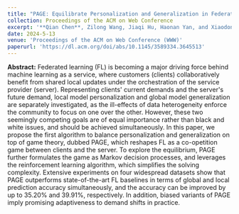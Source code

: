 ```yaml
---
title: "PAGE: Equilibrate Personalization and Generalization in Federated Learning"
collection: Proceedings of the ACM on Web Conference
excerpt: '**Qian Chen**, Zilong Wang, Jiaqi Hu, Haonan Yan, and Xiaodong Lin '
date: 2024-5-13
venue: 'Proceedings of the ACM on Web Conference (WWW)'
paperurl: 'https://dl.acm.org/doi/abs/10.1145/3589334.3645513'
---
```

**Abstract:** Federated learning (FL) is becoming a major driving force behind machine learning as a service, where customers (clients) collaboratively benefit from shared local updates under the orchestration of the service provider (server). Representing clients' current demands and the server's future demand, local model personalization and global model generalization are separately investigated, as the ill-effects of data heterogeneity enforce the community to focus on one over the other. However, these two seemingly competing goals are of equal importance rather than black and white issues, and should be achieved simultaneously. In this paper, we propose the first algorithm to balance personalization and generalization on top of game theory, dubbed PAGE, which reshapes FL as a co-opetition game between clients and the server. To explore the equilibrium, PAGE further formulates the game as Markov decision processes, and leverages the reinforcement learning algorithm, which simplifies the solving complexity. Extensive experiments on four widespread datasets show that PAGE outperforms state-of-the-art FL baselines in terms of global and local prediction accuracy simultaneously, and the accuracy can be improved by up to 35.20% and 39.91%, respectively. In addition, biased variants of PAGE imply promising adaptiveness to demand shifts in practice.
